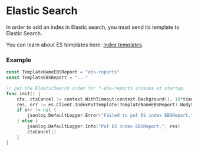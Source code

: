 # Elastic Search

In order to add an index in Elastic search, you must send its template to Elastic Search.

You can learn about ES templates here: [Index templates](https://www.elastic.co/guide/en/elasticsearch/reference/current/indices-templates.html).

### Example
```go
const TemplateNameEBSReport = "ebs-reports"
const TemplateEBSReport = "..."

// put the ElasticSearch index for *-ebs-reports indices at startup.
func init() {
	ctx, ctxCancel := context.WithTimeout(context.Background(), 10*time.Second)
	res, err := es.Client.IndexPutTemplate(TemplateNameEBSReport).BodyString(TemplateEBSReport).Do(ctx)
	if err != nil {
		jsonlog.DefaultLogger.Error("Failed to put ES index EBSReport.", err)
	} else {
		jsonlog.DefaultLogger.Info("Put ES index EBSReport.", res)
		ctxCancel()
	}
}
```
